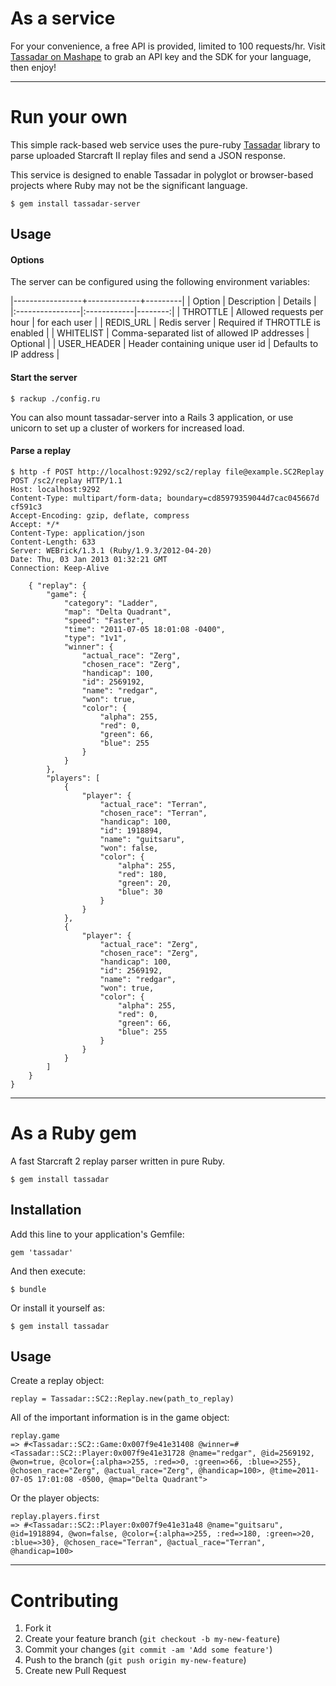 # As a service

For your convenience, a free API is provided, limited to 100 requests/hr. Visit [Tassadar on Mashape](https://www.mashape.com/logankoester/tassadar) to grab an API key and the SDK for your language, then enjoy!

---

# Run your own

This simple rack-based web service uses the pure-ruby [Tassadar](https://github.com/agoragames/tassadar) library to parse uploaded Starcraft II replay files and send a JSON response.

This service is designed to enable Tassadar in polyglot or browser-based projects where Ruby may not be the significant language.

    $ gem install tassadar-server

## Usage

#### Options

The server can be configured using the following environment variables:

|-----------------+-------------+---------|
| Option          | Description | Details |
|:----------------|:------------|--------:|
| THROTTLE | Allowed requests per hour | for each user |
| REDIS_URL | Redis server | Required if THROTTLE is enabled |
| WHITELIST | Comma-separated list of allowed IP addresses | Optional |
| USER_HEADER | Header containing unique user id | Defaults to IP address |

#### Start the server

    $ rackup ./config.ru

You can also mount tassadar-server into a Rails 3 application, or use unicorn to set up a cluster of workers for increased load.

#### Parse a replay

    $ http -f POST http://localhost:9292/sc2/replay file@example.SC2Replay
    POST /sc2/replay HTTP/1.1
    Host: localhost:9292
    Content-Type: multipart/form-data; boundary=cd85979359044d7cac045667d
    cf591c3
    Accept-Encoding: gzip, deflate, compress
    Accept: */*
    Content-Type: application/json
    Content-Length: 633
    Server: WEBrick/1.3.1 (Ruby/1.9.3/2012-04-20)
    Date: Thu, 03 Jan 2013 01:32:21 GMT
    Connection: Keep-Alive

~~~
    { "replay": {
        "game": {
            "category": "Ladder",
            "map": "Delta Quadrant",
            "speed": "Faster",
            "time": "2011-07-05 18:01:08 -0400",
            "type": "1v1",
            "winner": {
                "actual_race": "Zerg",
                "chosen_race": "Zerg",
                "handicap": 100,
                "id": 2569192,
                "name": "redgar",
                "won": true,
                "color": {
                    "alpha": 255,
                    "red": 0,
                    "green": 66,
                    "blue": 255
                }
            }
        },
        "players": [
            {
                "player": {
                    "actual_race": "Terran",
                    "chosen_race": "Terran",
                    "handicap": 100,
                    "id": 1918894,
                    "name": "guitsaru",
                    "won": false,
                    "color": {
                        "alpha": 255,
                        "red": 180,
                        "green": 20,
                        "blue": 30
                    }
                }
            },
            {
                "player": {
                    "actual_race": "Zerg",
                    "chosen_race": "Zerg",
                    "handicap": 100,
                    "id": 2569192,
                    "name": "redgar",
                    "won": true,
                    "color": {
                        "alpha": 255,
                        "red": 0,
                        "green": 66,
                        "blue": 255
                    }
                }
            }
        ]
    }
}
~~~

---

# As a Ruby gem

A fast Starcraft 2 replay parser written in pure Ruby.

    $ gem install tassadar
    
## Installation

Add this line to your application's Gemfile:

    gem 'tassadar'

And then execute:

    $ bundle

Or install it yourself as:

    $ gem install tassadar

## Usage

Create a replay object:

    replay = Tassadar::SC2::Replay.new(path_to_replay)

All of the important information is in the game object:

    replay.game
    => #<Tassadar::SC2::Game:0x007f9e41e31408 @winner=#<Tassadar::SC2::Player:0x007f9e41e31728 @name="redgar", @id=2569192, @won=true, @color={:alpha=>255, :red=>0, :green=>66, :blue=>255}, @chosen_race="Zerg", @actual_race="Zerg", @handicap=100>, @time=2011-07-05 17:01:08 -0500, @map="Delta Quadrant">

Or the player objects:

    replay.players.first
    => #<Tassadar::SC2::Player:0x007f9e41e31a48 @name="guitsaru", @id=1918894, @won=false, @color={:alpha=>255, :red=>180, :green=>20, :blue=>30}, @chosen_race="Terran", @actual_race="Terran", @handicap=100>

---

# Contributing

1. Fork it
2. Create your feature branch (`git checkout -b my-new-feature`)
3. Commit your changes (`git commit -am 'Add some feature'`)
4. Push to the branch (`git push origin my-new-feature`)
5. Create new Pull Request
